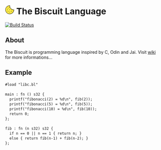 # ![alt text](doc/biscuit_logo.png "logo") The Biscuit Language
[![Build Status](http://89.177.170.156:8080/buildStatus/icon?job=biscuit&style=flat)](http://89.177.170.156:8080/job/biscuit/)

## About
The Biscuit is programming language inspired by C, Odin and Jai.
Visit [wiki](https://github.com/travisdoor/bl/wiki) for more informations...

## Example

    #load "libc.bl"

    main : fn () s32 {
      printf("fibonacci(2) = %d\n", fib(2));
      printf("fibonacci(5) = %d\n", fib(5));
      printf("fibonacci(10) = %d\n", fib(10));
      return 0;
    };

    fib : fn (n s32) s32 {
      if n == 0 || n == 1 { return n; }
      else { return fib(n-1) + fib(n-2); }
    };
